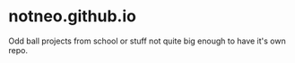 # notneo.github.io
Odd ball projects from school or stuff not quite big enough to have it's own repo.
